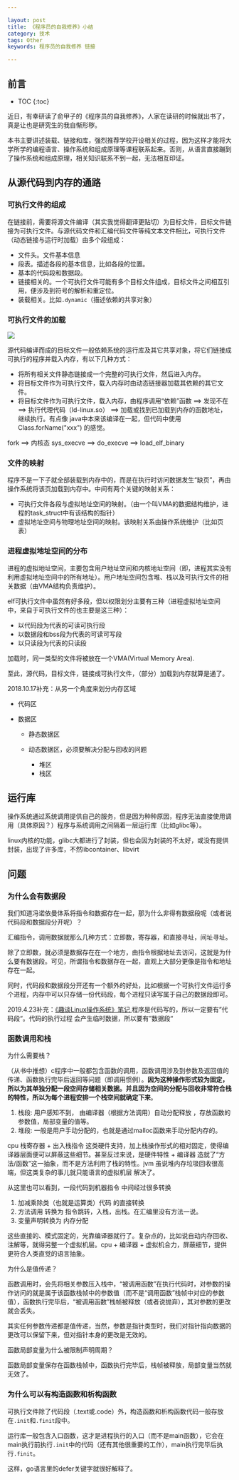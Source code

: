 ```yaml
---

layout: post
title: 《程序员的自我修养》小结
category: 技术
tags: Other
keywords: 程序员的自我修养 链接

---
```


## 前言 

* TOC
{:toc}

近日，有幸研读了俞甲子的《程序员的自我修养》，人家在读研的时候就出书了，真是让也是研究生的我自惭形秽。

本书主要讲述装载、链接和库，强烈推荐学校开设相关的过程，因为这样才能将大学所学的编程语言、操作系统和组成原理等课程联系起来。否则，从语言直接蹦到了操作系统和组成原理，相关知识联系不到一起，无法相互印证。

## 从源代码到内存的通路 

### 可执行文件的组成

在链接前，需要将源文件编译（其实我觉得翻译更贴切）为目标文件，目标文件链接为可执行文件。与源代码文件和汇编代码文件等纯文本文件相比，可执行文件（动态链接与运行时加载）由多个段组成：

- 文件头。文件基本信息
- 段表。描述各段的基本信息，比如各段的位置。
- 基本的代码段和数据段。
- 链接相关的。一个可执行文件可能有多个目标文件组成，目标文件之间相互引用，便涉及到符号的解析和重定位。
- 装载相关。比如`.dynamic`（描述依赖的共享对象）

### 可执行文件的加载

![](/public/upload/other/linux_compile_and_link.jpeg)

源代码编译而成的目标文件一般依赖系统的运行库及其它共享对象，将它们链接成可执行的程序并载入内存，有以下几种方式：

- 将所有相关文件静态链接成一个完整的可执行文件，然后进入内存。
- 将目标文件作为可执行文件，载入内存时由动态链接器加载其依赖的其它文件。
- 将目标文件作为可执行文件，载入内存，由程序调用“依赖”函数 ==> 发现不在 ==> 执行代理代码（ld-linux.so） ==> 加载或找到已加载到内存的函数地址，继续执行。有点像 java中本来该编译在一起，但代码中使用Class.forName("xxx") 的感觉。

fork ==> 内核态 sys_execve ==> do_execve ==> load_elf_binary

### 文件的映射

程序不是一下子就全部装载到内存中的，而是在执行时访问数据发生“缺页”，再由操作系统将该页加载到内存中。中间有两个关键的映射关系：

- 可执行文件各段与虚拟地址空间的映射。（由一个叫VMA的数据结构维护，进程的task_struct中有该结构的指针）
- 虚拟地址空间与物理地址空间的映射。该映射关系由操作系统维护（比如页表）

### 进程虚拟地址空间的分布

进程的虚拟地址空间，主要包含用户地址空间和内核地址空间（即，进程其实没有利用虚拟地址空间中的所有地址）。用户地址空间包含堆、栈以及可执行文件的相关数据（由VMA结构负责维护）。

elf可执行文件中虽然有好多段，但以权限划分主要有三种（进程虚拟地址空间中，来自于可执行文件的也主要是这三种）：

- 以代码段为代表的可读可执行段
- 以数据段和bss段为代表的可读可写段
- 以只读段为代表的只读段

加载时，同一类型的文件将被放在一个VMA(Virtual Memory Area).

至此，源代码，目标文件，链接成可执行文件，（部分）加载到内存就算是通了。

2018.10.17补充：从另一个角度来划分内存区域

- 代码区
- 数据区

	* 静态数据区
	* 动态数据区，必须要解决分配与回收的问题

		* 堆区
		* 栈区

## 运行库

操作系统通过系统调用提供自己的服务，但是因为种种原因，程序无法直接使用调用（具体原因？）程序与系统调用之间隔着一层运行库（比如glibc等）。

linux内核的功能，glibc大都进行了封装，但也会因为封装的不太好，或没有提供封装，出现了许多库，不然libcontainer、libvirt



## 问题

### 为什么会有数据段

我们知道冯诺依曼体系将指令和数据存在一起，那为什么非得有数据段呢（或者说代码段和数据段分开呢）？

汇编指令，调用数据就那么几种方式：立即数，寄存器，和直接寻址，间址寻址。

除了立即数，就必须是数据存在在一个地方，由指令根据地址去访问，这就是为什么要有数据段。可见，所谓指令和数据存在一起，直观上大部分更像是指令和地址存在一起。

同时，代码段和数据段分开还有一个额外的好处，比如根据一个可执行文件运行多个进程，内存中可以只存储一份代码段，每个进程只读写属于自己的数据段即可。

2019.4.23补充：[《趣谈Linux操作系统》笔记
](http://qiankunli.github.io/2019/04/08/interest_linux_note.html)程序是代码写的，所以一定要有”代码段“。代码的执行过程 会产生临时数据，所以要有”数据段“

### 函数调用和栈

为什么需要栈？

（从书中推想）c程序中一般都包含函数的调用，函数调用涉及到参数及返回值的传递、函数执行完毕后返回等问题（即调用惯例）。**因为这种操作形式较为固定，所以为其单独分配一段空间存储相关数据。并且因为空间的分配与回收非常符合栈的特性，所以为每个进程安排一个栈空间就确定下来**。

1. 栈段: 用户感知不到， 由编译器（根据方法调用）自动分配释放 ，存放函数的参数值，局部变量的值等。
2. 堆段: 一般是用户手动分配的，也就是通过malloc函数来手动分配内存的。

cpu 栈寄存器 + 出入栈指令 这类硬件支持，加上栈操作形式的相对固定，使得编译器层面便可以屏蔽这些细节。甚至反过来说，是硬件特性 + 编译器 造就了“方法/函数”这一抽象，而不是方法利用了栈的特性。jvm 虽说堆内存垃圾回收很高端，但这类复杂的事儿就只能语言的虚拟机层 解决了。

从这里也可以看到，一段代码到机器指令 中间经过很多转换

1. 加减乘除类（也就是运算类）代码 的直接转换
2. 方法调用 转换为 指令跳转，入栈，出栈。在汇编里没有方法一说。
3. 变量声明转换为 内存分配

这些直接的、模式固定的，光靠编译器就行了。复杂点的，比如说自动内存回收、注解等，就得另整一个虚拟机层。cpu + 编译器 + 虚拟机合力，屏蔽细节，提供更符合人类直觉的语言抽象。

为什么是值传递？

函数调用时，会先将相关参数压入栈中，“被调用函数”在执行代码时，对参数的操作访问的就是属于该函数栈帧中的参数值（而不是“调用函数”栈帧中对应的参数值），函数执行完毕后，“被调用函数”栈帧被释放（或者说抛弃），其对参数的更改就会丢失。

其实任何参数传递都是值传递，当然，参数是指针类型时，我们对指针指向数据的更改可以保留下来，但对指针本身的更改是无效的。

函数局部变量为什么被限制声明周期？

函数局部变量保存在函数栈帧中，函数执行完毕后，栈帧被释放，局部变量当然就无效了。

### 为什么可以有构造函数和析构函数

可执行文件除了代码段（.text或.code）外，构造函数和析构函数代码一般存放在`.init`和`.finit`段中。

运行库一般包含入口函数，这才是进程执行的入口（而不是main函数），它会在main执行前执行`.init`中的代码（还有其他很重要的工作），main执行完毕后执行`.finit`。

这样，go语言里的defer关键字就很好解释了。




